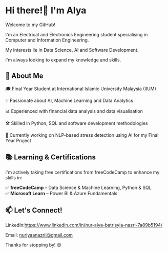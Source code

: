 # Hi there!👋 I'm Alya

Welcome to my GitHub! 

I'm an Electrical and Electronics Engineering student specialising in Computer and Information Engineering. 

My interests lie in Data Science, AI and Software Development.

I'm always looking to expand my knowledge and skills.

## 🚀 About Me
🎓 Final Year Student at International Islamic University Malaysia (IIUM)

💡 Passionate about AI, Machine Learning and Data Analytics

📊 Experienced with financial data analysis and data visualisation

🛠️ Skilled in Python, SQL and software development methodologies

🎯 Currently working on NLP-based stress detection using AI for my Final Year Project

## 📚 Learning & Certifications
I'm actively taking free certifications from freeCodeCamp to enhance my skills in:

✅ **freeCodeCamp** – Data Science & Machine Learning, Python & SQL  
✅ **Microsoft Learn** – Power BI & Azure Fundamentals

## 📫 Let's Connect!
LinkedIn:https://www.linkedin.com/in/nur-alya-batrisyia-nazri-7a89b5194/

Email: nurlyaanazrii@gmail.com

Thanks for stopping by! 😊
